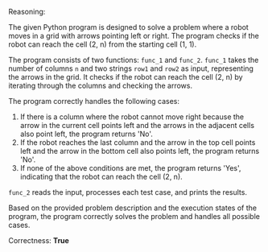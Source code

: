 Reasoning:

The given Python program is designed to solve a problem where a robot moves in a grid with arrows pointing left or right. The program checks if the robot can reach the cell (2, n) from the starting cell (1, 1).

The program consists of two functions: `func_1` and `func_2`. `func_1` takes the number of columns `n` and two strings `row1` and `row2` as input, representing the arrows in the grid. It checks if the robot can reach the cell (2, n) by iterating through the columns and checking the arrows.

The program correctly handles the following cases:

1.  If there is a column where the robot cannot move right because the arrow in the current cell points left and the arrows in the adjacent cells also point left, the program returns 'No'.
2.  If the robot reaches the last column and the arrow in the top cell points left and the arrow in the bottom cell also points left, the program returns 'No'.
3.  If none of the above conditions are met, the program returns 'Yes', indicating that the robot can reach the cell (2, n).

`func_2` reads the input, processes each test case, and prints the results.

Based on the provided problem description and the execution states of the program, the program correctly solves the problem and handles all possible cases.

Correctness: **True**